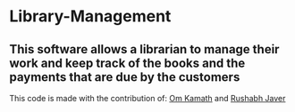 # Library-Management
## This software allows a librarian to manage their work and keep track of the books and the payments that are due by the customers
This code is made with the contribution of:
  [Om Kamath](https://github.com/Om-Kamath) and
  [Rushabh Javer](https://github.com/rushabhhere)
